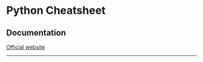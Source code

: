 # Python Cheatsheet

## Documentation


[Official website](https://www.programiz.com/python-programming)

---
